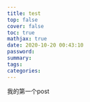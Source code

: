 ```yaml
---
title: test
top: false
cover: false
toc: true
mathjax: true
date: 2020-10-20 00:43:10
password:
summary:
tags:
categories:
---
```

我的第一个post